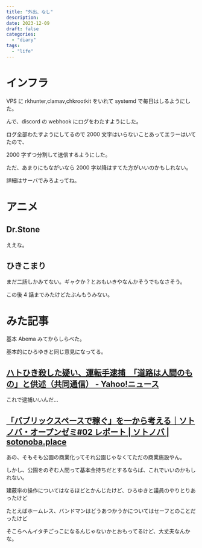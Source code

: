 ```yaml
---
title: "外出、なし"
description:
date: 2023-12-09
draft: false
categories:
  - "diary"
tags:
  - "life"
---
```


# インフラ

VPS に rkhunter,clamav,chkrootkit をいれて systemd で毎日はしるようにした。

んで、discord の webhook にログをわたすようにした。

ログ全部わたすようにしてるので 2000 文字はいらないことあってエラーはいてたので、

2000 字ずつ分割して送信するようにした。

ただ、あまりにもながいなら 2000 字以降はすてた方がいいのかもしれない。

詳細はサーバでみろよってね。

# アニメ

## Dr.Stone

ええな。

## ひきこまり

まだ二話しかみてない。ギャクか？とおもいきやなんかそうでもなさそう。

この後 4 話までみたけどたぶんもうみない。

# みた記事

基本 Abema みてからしらべた。

基本的にひろゆきと同じ意見になってる。

## [ハトひき殺した疑い、運転手逮捕　「道路は人間のもの」と供述（共同通信） - Yahoo!ニュース](https://news.yahoo.co.jp/articles/48f4c1f90f5df538ccb79700261a361444f97c53)

これで逮捕いいんだ...

## [「パブリックスペースで稼ぐ」を一から考える｜ソトノバ・オープンゼミ#02 レポート | ソトノバ | sotonoba.place](https://sotonoba.place/sotonobasemireport02)

あの、そもそも公園の商業化ってそれ公園じゃなくてただの商業施設やん。

しかし、公園をのぞむ人間って基本金持ちだとするならば、これでいいのかもしれない。

建蔽率の操作についてはなるほどとかんじたけど、ひろゆきと議員のやりとりあったけど

たとえばホームレス、バンドマンはどうあつかうかについてはセーフとのことだったけど

そこらへんイタチごっこになるんじゃないかとおもってるけど、大丈夫なんかな。
